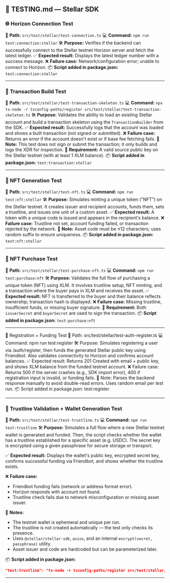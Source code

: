 
## 🧪 TESTING.md — Stellar SDK

### 🌐 Horizon Connection Test

📍 **Path:** `src/test/stellar/test-connection.ts`
💻 **Command:** `npm run test:connection:stellar`
🛠️ **Purpose:** Verifies if the backend can successfully connect to the Stellar testnet Horizon server and fetch the latest ledger.
✅ **Expected result:** Displays the latest ledger number with a success message.
❌ **Failure case:** Network/configuration error; unable to connect to Horizon.
📦 **Script added in package.json:** `test:connection:stellar`

---

### 💸 Transaction Build Test

📍 **Path:** `src/test/stellar/test-transaction-skeleton.ts`
💻 **Command:** `npx ts-node -r tsconfig-paths/register src/test/stellar/test-transaction-skeleton.ts`
🛠️ **Purpose:** Validates the ability to load an existing Stellar account and build a transaction skeleton using the `TransactionBuilder` from the SDK.
✅ **Expected result:** Successfully logs that the account was loaded and shows a built transaction (not signed or submitted).
❌ **Failure case:** Returns an error if the account doesn't exist or if base fee fetching fails.
📎 **Note:** This test does not sign or submit the transaction; it only builds and logs the XDR for inspection.
🔑 **Requirement:** A valid source public key on the Stellar testnet (with at least 1 XLM balance).
📦 **Script added in package.json:** `test:transaction:stellar`

---

### 🌱 NFT Generation Test

📍 **Path:** `src/test/stellar/test-nft.ts`
💻 **Command:** `npm run test:nft:stellar`
🛠️ **Purpose:** Simulates minting a unique token ("NFT") on the Stellar testnet. It creates issuer and recipient accounts, funds them, sets a trustline, and issues one unit of a custom asset.
✅ **Expected result:** A token with a unique code is issued and appears in the recipient's balance.
❌ **Failure case:** Trustline not set, account funding failed, or transaction rejected by the network.
📎 **Note:** Asset code must be ≤12 characters; uses random suffix to ensure uniqueness.
📦 **Script added in package.json:** `test:nft:stellar`

---

### 🛒 NFT Purchase Test

📍 **Path:** `src/test/stellar/test-purchase-nft.ts`
💻 **Command:** `npm run test:purchase:nft`
🛠️ **Purpose:** Validates the full flow of purchasing a unique token (NFT) using XLM. It involves trustline setup, NFT minting, and a transaction where the buyer pays in XLM and receives the asset.
✅ **Expected result:** NFT is transferred to the buyer and their balance reflects ownership; transaction hash is displayed.
❌ **Failure case:** Missing trustline, insufficient funds, or missing buyer signature.
🔐 **Requirement:** Both `issuerSecret` and `buyerSecret` are used to sign the transaction.
📦 **Script added in package.json:** `test:purchase:nft`

---

🔐 Registration + Funding Test
📍 Path: src/test/stellar/test-auth-register.ts
💻 Command: npm run test:register
🛠️ Purpose: Simulates registering a user via /auth/register, then funds the generated Stellar public key using Friendbot. Also validates connectivity to Horizon and confirms account balances.
✅ Expected result: Returns 201 Created with email + public key, and shows XLM balance from the funded testnet account.
❌ Failure case: Returns 500 if the server crashes (e.g., SDK import error), 400 if registration input is invalid, or funding fails.
📎 Note: Parses the backend response manually to avoid double-read errors. Uses random email per test run.
📦 Script added in package.json: test:register

---

### 🧪 Trustline Validation + Wallet Generation Test

📍 **Path:** `src/test/stellar/test-trustline.ts`
💻 **Command:** `npm run test:trustline`
🛠️ **Purpose:**
Simulates a full flow where a new Stellar testnet wallet is generated and funded. Then, the script checks whether the wallet has a trustline established for a specific asset (e.g. USDC). The secret key is encrypted using a given passphrase for secure storage or transport.

✅ **Expected result:**
Displays the wallet's public key, encrypted secret key, confirms successful funding via Friendbot, and shows whether the trustline exists.

❌ **Failure case:**

* Friendbot funding fails (network or address format error).
* Horizon responds with account not found.
* Trustline check fails due to network misconfiguration or missing asset issuer.

📎 **Notes:**

* The testnet wallet is ephemeral and unique per run.
* The trustline is not created automatically — the test only checks its presence.
* Uses `@stellar/stellar-sdk`, `axios`, and an internal `encrypt(secret, passphrase)` utility.
* Asset issuer and code are hardcoded but can be parameterized later.

📦 **Script added in package.json:**

```json
"test:trustline": "ts-node -r tsconfig-paths/register src/test/stellar/test-trustline.ts"
```

---


